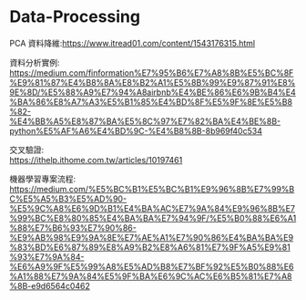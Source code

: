 # Data-Processing
PCA 資料降維:https://www.itread01.com/content/1543176315.html

資料分析實例:  
https://medium.com/finformation%E7%95%B6%E7%A8%8B%E5%BC%8F%E9%81%87%E4%B8%8A%E8%B2%A1%E5%8B%99%E9%87%91%E8%9E%8D/%E5%88%A9%E7%94%A8airbnb%E4%BE%86%E6%9B%B4%E4%BA%86%E8%A7%A3%E5%B1%85%E4%BD%8F%E5%9F%8E%E5%B8%82-%E4%BB%A5%E8%87%BA%E5%8C%97%E7%82%BA%E4%BE%8B-python%E5%AF%A6%E4%BD%9C-%E4%B8%8B-8b969f40c534

交叉驗證:  
https://ithelp.ithome.com.tw/articles/10197461

機器學習專案流程:  
https://medium.com/%E5%BC%B1%E5%BC%B1%E9%96%8B%E7%99%BC%E5%A5%B3%E5%AD%90-%E5%9C%A8%E6%9D%B1%E4%BA%AC%E7%9A%84%E9%96%8B%E7%99%BC%E8%80%85%E4%BA%BA%E7%94%9F/%E5%B0%88%E6%A1%88%E7%B6%93%E7%90%86-%E9%AB%98%E9%9A%8E%E7%AE%A1%E7%90%86%E4%BA%BA%E9%83%BD%E6%87%89%E8%A9%B2%E8%A6%81%E7%9F%A5%E9%81%93%E7%9A%84-%E6%A9%9F%E5%99%A8%E5%AD%B8%E7%BF%92%E5%B0%88%E6%A1%88%E7%9A%84%E5%9F%BA%E6%9C%AC%E6%B5%81%E7%A8%8B-e9d6564c0462
